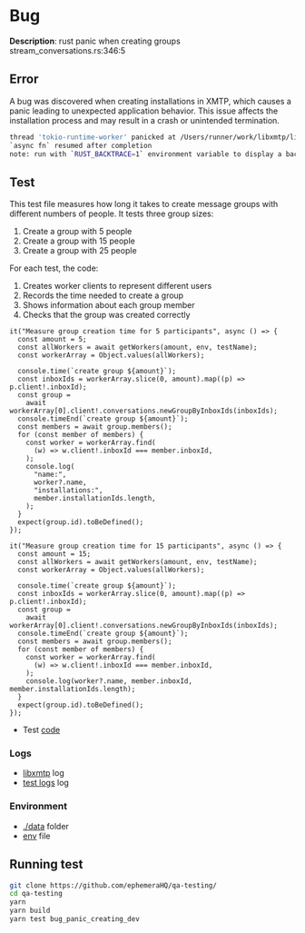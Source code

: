 # Bug

**Description**: rust panic when creating groups stream_conversations.rs:346:5

## Error

A bug was discovered when creating installations in XMTP, which causes a panic leading to unexpected application behavior. This issue affects the installation process and may result in a crash or unintended termination.

```bash
thread 'tokio-runtime-worker' panicked at /Users/runner/work/libxmtp/libxmtp/xmtp_mls/src/subscriptions/stream_conversations.rs:346:5:
`async fn` resumed after completion
note: run with `RUST_BACKTRACE=1` environment variable to display a backtrace
```

## Test

This test file measures how long it takes to create message groups with different numbers of people. It tests three group sizes:

1. Create a group with 5 people
2. Create a group with 15 people
3. Create a group with 25 people

For each test, the code:

1. Creates worker clients to represent different users
2. Records the time needed to create a group
3. Shows information about each group member
4. Checks that the group was created correctly

```tsx
it("Measure group creation time for 5 participants", async () => {
  const amount = 5;
  const allWorkers = await getWorkers(amount, env, testName);
  const workerArray = Object.values(allWorkers);

  console.time(`create group ${amount}`);
  const inboxIds = workerArray.slice(0, amount).map((p) => p.client!.inboxId);
  const group =
    await workerArray[0].client!.conversations.newGroupByInboxIds(inboxIds);
  console.timeEnd(`create group ${amount}`);
  const members = await group.members();
  for (const member of members) {
    const worker = workerArray.find(
      (w) => w.client!.inboxId === member.inboxId,
    );
    console.log(
      "name:",
      worker?.name,
      "installations:",
      member.installationIds.length,
    );
  }
  expect(group.id).toBeDefined();
});

it("Measure group creation time for 15 participants", async () => {
  const amount = 15;
  const allWorkers = await getWorkers(amount, env, testName);
  const workerArray = Object.values(allWorkers);

  console.time(`create group ${amount}`);
  const inboxIds = workerArray.slice(0, amount).map((p) => p.client!.inboxId);
  const group =
    await workerArray[0].client!.conversations.newGroupByInboxIds(inboxIds);
  console.timeEnd(`create group ${amount}`);
  const members = await group.members();
  for (const member of members) {
    const worker = workerArray.find(
      (w) => w.client!.inboxId === member.inboxId,
    );
    console.log(worker?.name, member.inboxId, member.installationIds.length);
  }
  expect(group.id).toBeDefined();
});
```

- Test [code](./test.test.ts)

### Logs

- [libxmtp](./libxmtp.log) log
- [test logs](/test.log) log

### Environment

- [./data](./.data/.env) folder
- [env](./env.example) file

## Running test

```bash
git clone https://github.com/ephemeraHQ/qa-testing/
cd qa-testing
yarn
yarn build
yarn test bug_panic_creating_dev
```
